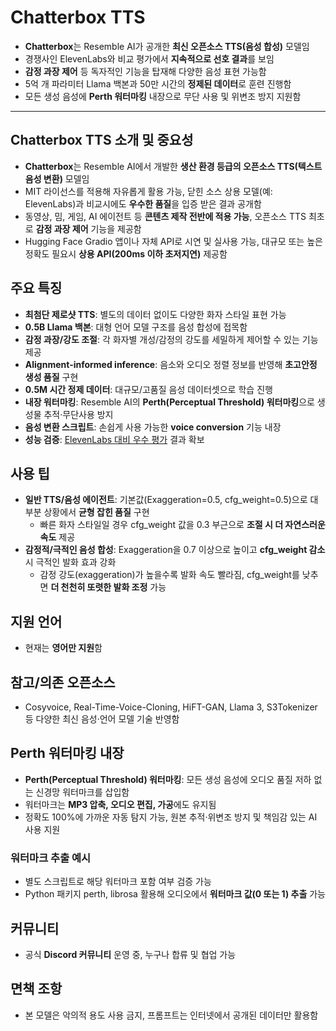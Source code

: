 # Chatterbox TTS


* **Chatterbox**는 Resemble AI가 공개한 **최신 오픈소스 TTS(음성 합성)** 모델임
* 경쟁사인 ElevenLabs와 비교 평가에서 **지속적으로 선호 결과**를 보임
* **감정 과장 제어** 등 독자적인 기능을 탑재해 다양한 음성 표현 가능함
* 5억 개 파라미터 Llama 백본과 50만 시간의 **정제된 데이터**로 훈련 진행함
* 모든 생성 음성에 **Perth 워터마킹** 내장으로 무단 사용 및 위변조 방지 지원함

---

Chatterbox TTS 소개 및 중요성
-----------------------

* **Chatterbox**는 Resemble AI에서 개발한 **생산 환경 등급의 오픈소스 TTS(텍스트 음성 변환)** 모델임
* MIT 라이선스를 적용해 자유롭게 활용 가능, 닫힌 소스 상용 모델(예: ElevenLabs)과 비교시에도 **우수한 품질**을 입증 받은 결과 공개함
* 동영상, 밈, 게임, AI 에이전트 등 **콘텐츠 제작 전반에 적용 가능**, 오픈소스 TTS 최초로 **감정 과장 제어** 기능을 제공함
* Hugging Face Gradio 앱이나 자체 API로 시연 및 실사용 가능, 대규모 또는 높은 정확도 필요시 **상용 API(200ms 이하 초저지연)** 제공함

주요 특징
-----

* **최첨단 제로샷 TTS**: 별도의 데이터 없이도 다양한 화자 스타일 표현 가능
* **0.5B Llama 백본**: 대형 언어 모델 구조를 음성 합성에 접목함
* **감정 과장/강도 조절**: 각 화자별 개성/감정의 강도를 세밀하게 제어할 수 있는 기능 제공
* **Alignment-informed inference**: 음소와 오디오 정렬 정보를 반영해 **초고안정 생성 품질** 구현
* **0.5M 시간 정제 데이터**: 대규모/고품질 음성 데이터셋으로 학습 진행
* **내장 워터마킹**: Resemble AI의 **Perth(Perceptual Threshold) 워터마킹**으로 생성물 추적·무단사용 방지
* **음성 변환 스크립트**: 손쉽게 사용 가능한 **voice conversion** 기능 내장
* **성능 검증**: [ElevenLabs 대비 우수 평가](https://podonos.com/resembleai/chatterbox) 결과 확보

사용 팁
----

* **일반 TTS/음성 에이전트**: 기본값(Exaggeration=0.5, cfg\_weight=0.5)으로 대부분 상황에서 **균형 잡힌 품질** 구현
  + 빠른 화자 스타일일 경우 cfg\_weight 값을 0.3 부근으로 **조절 시 더 자연스러운 속도** 제공
* **감정적/극적인 음성 합성**: Exaggeration을 0.7 이상으로 높이고 **cfg\_weight 감소** 시 극적인 발화 효과 강화
  + 감정 강도(exaggeration)가 높을수록 발화 속도 빨라짐, cfg\_weight를 낮추면 **더 천천히 또렷한 발화 조정** 가능

지원 언어
-----

* 현재는 **영어만 지원**함

참고/의존 오픈소스
----------

* Cosyvoice, Real-Time-Voice-Cloning, HiFT-GAN, Llama 3, S3Tokenizer 등 다양한 최신 음성·언어 모델 기술 반영함

Perth 워터마킹 내장
-------------

* **Perth(Perceptual Threshold) 워터마킹**: 모든 생성 음성에 오디오 품질 저하 없는 신경망 워터마크를 삽입함
* 워터마크는 **MP3 압축, 오디오 편집, 가공**에도 유지됨
* 정확도 100%에 가까운 자동 탐지 가능, 원본 추적·위변조 방지 및 책임감 있는 AI 사용 지원

### 워터마크 추출 예시

* 별도 스크립트로 해당 워터마크 포함 여부 검증 가능
* Python 패키지 perth, librosa 활용해 오디오에서 **워터마크 값(0 또는 1) 추출** 가능

커뮤니티
----

* 공식 **Discord 커뮤니티** 운영 중, 누구나 합류 및 협업 가능

면책 조항
-----

* 본 모델은 악의적 용도 사용 금지, 프롬프트는 인터넷에서 공개된 데이터만 활용함
